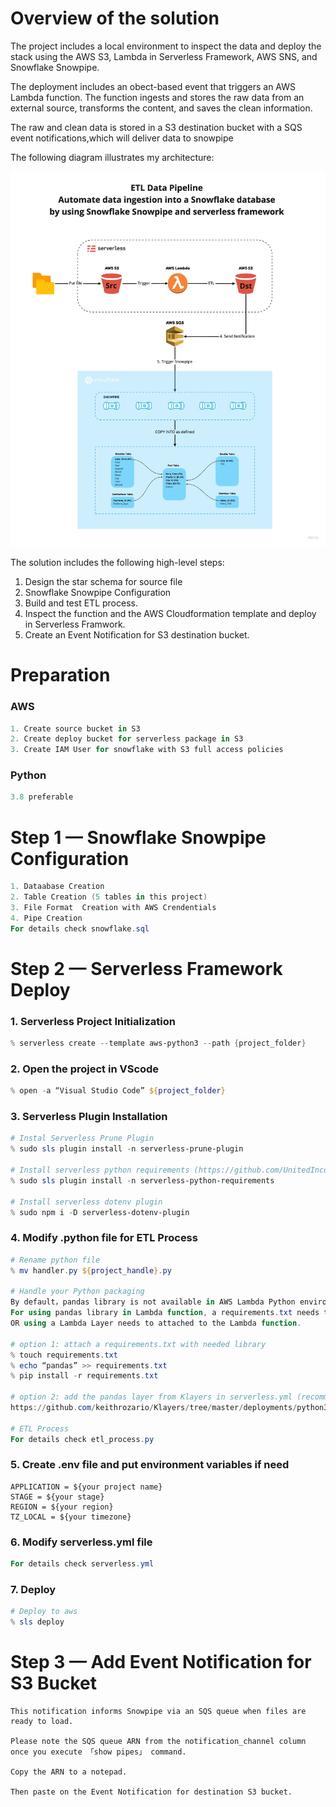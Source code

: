 # Overview of the solution
The project includes a local environment to inspect the data and deploy the stack using the AWS S3, Lambda in Serverless Framework, AWS SNS, and Snowflake Snowpipe. 

The deployment includes an obect-based event that triggers an AWS Lambda function. The function ingests and stores the raw data from an external source, transforms the content, and saves the clean information. 

The raw and clean data is stored in a S3 destination bucket with a SQS event notifications,which will deliver data to snowpipe

The following diagram illustrates my architecture:

![alt text](https://github.com/miaaaalu/AWS-Lambda-to-Snowflake-Data-Cloud-ETL-Integration-with-Serverless/blob/master/ETL_Pipeline.jpg?raw=true)

The solution includes the following high-level steps:

1. Design the star schema for source file 
2. Snowflake Snowpipe Configuration
3. Build and test ETL process.
2. Inspect the function and the AWS Cloudformation template and deploy in Serverless Framwork.
5. Create an Event Notification for S3 destination bucket. 

# Preparation

### AWS
```powershell
1. Create source bucket in S3
2. Create deploy bucket for serverless package in S3 
3. Create IAM User for snowflake with S3 full access policies
```
### Python 
```powershell
3.8 preferable
```

# Step 1 — Snowflake Snowpipe Configuration
```powershell
1. Dataabase Creation
2. Table Creation (5 tables in this project)
3. File Format  Creation with AWS Crendentials
4. Pipe Creation 
For details check snowflake.sql
```

# Step 2 — Serverless Framework Deploy

### 1. Serverless Project Initialization
```powershell
% serverless create --template aws-python3 --path {project_folder}
```

### 2. Open the project in VScode
```powershell
% open -a “Visual Studio Code” ${project_folder}
```

### 3. Serverless Plugin Installation
```powershell
# Instal Serverless Prune Plugin 
% sudo sls plugin install -n serverless-prune-plugin

# Install serverless python requirements (https://github.com/UnitedIncome/serverless-python-requirements)
% sudo sls plugin install -n serverless-python-requirements

# Install serverless dotenv plugin
% sudo npm i -D serverless-dotenv-plugin
```
### 4. Modify .python file for ETL Process
```powershell
# Rename python file
% mv handler.py ${project_handle}.py

# Handle your Python packaging
By default，pandas library is not available in AWS Lambda Python environments. 
For using pandas library in Lambda function, a requirements.txt needs to be attached.
OR using a Lambda Layer needs to attached to the Lambda function.

# option 1: attach a requirements.txt with needed library
% touch requirements.txt
% echo “pandas” >> requirements.txt
% pip install -r requirements.txt

# option 2: add the pandas layer from Klayers in serverless.yml (recommend)
https://github.com/keithrozario/Klayers/tree/master/deployments/python3.8/arns

# ETL Process
For details check etl_process.py
```
### 5. Create .env file and put environment variables if need
```env
APPLICATION = ${your project name}
STAGE = ${your stage}
REGION = ${your region}
TZ_LOCAL = ${your timezone}
```
### 6. Modify serverless.yml file
```Powershell
For details check serverless.yml
```

### 7. Deploy
```Powershell
# Deploy to aws 
% sls deploy
```

# Step 3 — Add Event Notification for S3 Bucket

```
This notification informs Snowpipe via an SQS queue when files are ready to load.

Please note the SQS queue ARN from the notification_channel column once you execute 「show pipes」 command. 

Copy the ARN to a notepad.

Then paste on the Event Notification for destination S3 bucket.
```